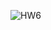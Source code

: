 ![HW6](https://github.com/DaniilSob2004/ADO.NET_EF_CW/assets/106149184/bc7da2a6-2a4c-47ef-b9b6-458a0fb8acef)